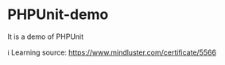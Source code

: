 # PHPUnit-demo
It is a demo of PHPUnit

:information_source:	Learning source: <a href="https://www.mindluster.com/certificate/5566" target="blank">https://www.mindluster.com/certificate/5566</a>
